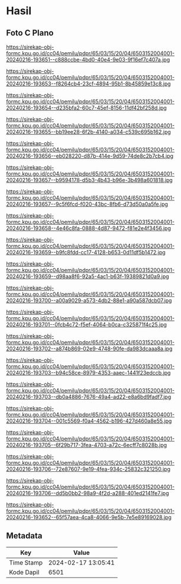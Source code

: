# Hasil

## Foto C Plano

https://sirekap-obj-formc.kpu.go.id/cc04/pemilu/pdpr/65/03/15/20/04/6503152004001-20240216-193651--c888ccbe-4bd0-40e4-9e03-9f16ef7c407a.jpg

https://sirekap-obj-formc.kpu.go.id/cc04/pemilu/pdpr/65/03/15/20/04/6503152004001-20240216-193653--f8264cb4-23cf-4894-95b1-8b45859e13c8.jpg

https://sirekap-obj-formc.kpu.go.id/cc04/pemilu/pdpr/65/03/15/20/04/6503152004001-20240216-193654--d235bfa2-60c7-45ef-8156-11df42bf258d.jpg

https://sirekap-obj-formc.kpu.go.id/cc04/pemilu/pdpr/65/03/15/20/04/6503152004001-20240216-193655--bb19ee28-6f2b-4140-a034-c539c695b162.jpg

https://sirekap-obj-formc.kpu.go.id/cc04/pemilu/pdpr/65/03/15/20/04/6503152004001-20240216-193656--eb028220-d87b-414e-9d59-74de8c2b7cb4.jpg

https://sirekap-obj-formc.kpu.go.id/cc04/pemilu/pdpr/65/03/15/20/04/6503152004001-20240216-193657--b9594178-d5b3-4b43-b96e-3b498a601818.jpg

https://sirekap-obj-formc.kpu.go.id/cc04/pemilu/pdpr/65/03/15/20/04/6503152004001-20240216-193657--9c5f6fcd-f020-43bc-8fb6-d73d50a0a5fe.jpg

https://sirekap-obj-formc.kpu.go.id/cc04/pemilu/pdpr/65/03/15/20/04/6503152004001-20240216-193658--4e46c8fa-0888-4d87-9472-f81e2e4f3456.jpg

https://sirekap-obj-formc.kpu.go.id/cc04/pemilu/pdpr/65/03/15/20/04/6503152004001-20240216-193659--b9fc8fdd-cc17-4128-b653-0d11df5b1472.jpg

https://sirekap-obj-formc.kpu.go.id/cc04/pemilu/pdpr/65/03/15/20/04/6503152004001-20240216-193659--d98aa8f6-92a5-4ac1-b63f-19389821d0a9.jpg

https://sirekap-obj-formc.kpu.go.id/cc04/pemilu/pdpr/65/03/15/20/04/6503152004001-20240216-193700--a00a9029-a573-4db2-88e1-a90a587dcb07.jpg

https://sirekap-obj-formc.kpu.go.id/cc04/pemilu/pdpr/65/03/15/20/04/6503152004001-20240216-193701--0fcb4c72-f5ef-4064-b0ca-c325871f4c25.jpg

https://sirekap-obj-formc.kpu.go.id/cc04/pemilu/pdpr/65/03/15/20/04/6503152004001-20240216-193702--a874b869-02e9-4748-90fe-da983dcaaa8a.jpg

https://sirekap-obj-formc.kpu.go.id/cc04/pemilu/pdpr/65/03/15/20/04/6503152004001-20240216-193703--b94c58ce-8979-4353-aaec-1441f23edccb.jpg

https://sirekap-obj-formc.kpu.go.id/cc04/pemilu/pdpr/65/03/15/20/04/6503152004001-20240216-193703--db0a4886-7676-49a4-ad22-e8a6bd9fadf7.jpg

https://sirekap-obj-formc.kpu.go.id/cc04/pemilu/pdpr/65/03/15/20/04/6503152004001-20240216-193704--001c5569-f0a4-4562-b196-427d460a8e55.jpg

https://sirekap-obj-formc.kpu.go.id/cc04/pemilu/pdpr/65/03/15/20/04/6503152004001-20240216-193705--6f29b717-3fea-4703-a72c-6ecff7c8028b.jpg

https://sirekap-obj-formc.kpu.go.id/cc04/pemilu/pdpr/65/03/15/20/04/6503152004001-20240216-193706--72e87607-9e19-4fea-934c-25832c321250.jpg

https://sirekap-obj-formc.kpu.go.id/cc04/pemilu/pdpr/65/03/15/20/04/6503152004001-20240216-193706--dd5b0bb2-98a9-4f2d-a288-401ed2141fe7.jpg

https://sirekap-obj-formc.kpu.go.id/cc04/pemilu/pdpr/65/03/15/20/04/6503152004001-20240216-193652--65f57aea-4ca8-4066-9e5b-7e5e89169028.jpg


## Metadata

| Key        | Value               |
| ---------- | ------------------- |
| Time Stamp | 2024-02-17 13:05:41 |
| Kode Dapil | 6501                |



